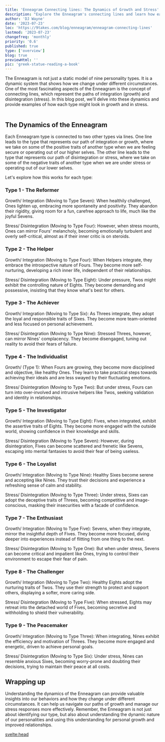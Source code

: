 ```yaml
---
title: 'Enneagram Connecting lines: The Dynamics of Growth and Stress'
description: "Explore the Enneagram's connecting lines and learn how each type transforms under stress and growth"
author: 'DJ Wayne'
date: '2023-07-23'
loc: 'https://9takes.com/blog/enneagram/enneagram-connecting-lines'
lastmod: '2023-07-23'
changefreq: 'monthly'
priority: '0.6'
published: true
type: ['overview']
blog: true
previewHtml: ''
pic: 'greek-statue-reading-a-book'
---
```


<!-- Take a free, ~5 min test here -->
<script>
  
	import  PopCard  from "../../lib/components/atoms/PopCard.svelte";
</script>

<p class="firstLetter">The Enneagram is not just a static model of nine personality types. It is a dynamic system that shows how we change under different circumstances. One of the most fascinating aspects of the Enneagram is the concept of connecting lines, which represent the paths of integration (growth) and disintegration (stress). In this blog post, we'll delve into these dynamics and provide examples of how each type might look in growth and in stress.</p>

<div
	style="display: flex;
    justify-content: center;
    margin: 1rem 0;
	"
>
	<PopCard
		image={`/blogs/greek-statue-reading-a-book.webp`}
		showIcon={false}
		displayText=""
		altText="greek statues reading a book"
		subtext=""
	/>
</div>

## The Dynamics of the Enneagram

Each Enneagram type is connected to two other types via lines. One line leads to the type that represents our path of integration or growth, where we take on some of the positive traits of another type when we are feeling secure or operating out of our higher selves. The other line leads to the type that represents our path of disintegration or stress, where we take on some of the negative traits of another type when we are under stress or operating out of our lower selves.

Let's explore how this works for each type:

### Type 1 - The Reformer

Growth/ Integration (Moving to Type Seven): When healthily challenged, Ones lighten up, embracing more spontaneity and positivity. They abandon their rigidity, giving room for a fun, carefree approach to life, much like the joyful Sevens.

Stress/ Disintegration (Moving to Type Four): However, when stress mounts, Ones can mirror Fours' melancholy, becoming emotionally turbulent and overly self-critical, almost as if their inner critic is on steroids.

### Type 2 - The Helper

Growth/ Integration (Moving to Type Four): When Helpers integrate, they embrace the introspective nature of Fours. They become more self-nurturing, developing a rich inner life, independent of their relationships.

Stress/ Disintegration (Moving to Type Eight): Under pressure, Twos might exhibit the controlling nature of Eights. They become demanding and possessive, insisting that they know what's best for others.

### Type 3 - The Achiever

Growth/ Integration (Moving to Type Six): As Threes integrate, they adopt the loyal and responsible traits of Sixes. They become more team-oriented and less focused on personal achievement.

Stress/ Disintegration (Moving to Type Nine): Stressed Threes, however, can mirror Nines' complacency. They become disengaged, tuning out reality to avoid their fears of failure.

### Type 4 - The Individualist

Growth/ (Type 1): When Fours are growing, they become more disciplined and objective, like healthy Ones. They learn to take practical steps towards achieving their ideals and are less swayed by their fluctuating emotions.

Stress/ Disintegration (Moving to Type Two): But under stress, Fours can turn into over-involved and intrusive helpers like Twos, seeking validation and identity in relationships.

### Type 5 - The Investigator

Growth/ Integration (Moving to Type Eight): Fives, when integrated, exhibit the assertive traits of Eights. They become more engaged with the outside world, showing confidence in their knowledge and skills.

Stress/ Disintegration (Moving to Type Seven): However, during disintegration, Fives can become scattered and frenetic like Sevens, escaping into mental fantasies to avoid their fear of being useless.

### Type 6 - The Loyalist

Growth/ Integration (Moving to Type Nine): Healthy Sixes become serene and accepting like Nines. They trust their decisions and experience a refreshing sense of calm and stability.

Stress/ Disintegration (Moving to Type Three): Under stress, Sixes can adopt the deceptive traits of Threes, becoming competitive and image-conscious, masking their insecurities with a facade of confidence.

### Type 7 - The Enthusiast

Growth/ Integration (Moving to Type Five): Sevens, when they integrate, mirror the insightful depth of Fives. They become more focused, diving deeper into experiences instead of flitting from one thing to the next.

Stress/ Disintegration (Moving to Type One): But when under stress, Sevens can become critical and impatient like Ones, trying to control their environment to escape their fear of pain.

### Type 8 - The Challenger

Growth/ Integration (Moving to Type Two): Healthy Eights adopt the nurturing traits of Twos. They use their strength to protect and support others, displaying a softer, more caring side.

Stress/ Disintegration (Moving to Type Five): When stressed, Eights may retreat into the detached world of Fives, becoming secretive and withholding to shield their vulnerability.

### Type 9 - The Peacemaker

Growth/ Integration (Moving to Type Three): When integrating, Nines exhibit the efficiency and motivation of Threes. They become more engaged and energetic, driven to achieve personal goals.

Stress/ Disintegration (Moving to Type Six): Under stress, Nines can resemble anxious Sixes, becoming worry-prone and doubting their decisions, trying to maintain their peace at all costs.

## Wrapping up

Understanding the dynamics of the Enneagram can provide valuable insights into our behaviors and how they change under different circumstances. It can help us navigate our paths of growth and manage our stress responses more effectively. Remember, the Enneagram is not just about identifying our type, but also about understanding the dynamic nature of our personalities and using this understanding for personal growth and improved relationships.

<svelte:head>

  <link rel="canonical" href="https://9takes.com/blog/enneagram/enneagram-connecting-lines">
  <script type="application/ld+json">
    {
  "@context": "http://schema.org",
  "@graph": [
    {
      "@type": "Article",
      "articleBody": "The article delves into the integration and disintegration lines of the nine Enneagram types, revealing how each type's behavior, thought patterns, and feelings shift under different states of mental health.",
      "creator" : ["DJ Wayne"],
"author": {
        "@type": "Person",
        "name": "DJ Wayne",
        "sameAs": [
        {
          "@id": "https://www.instagram.com/djwayne3/"
},
{
"@id": "https://www.youtube.com/@djwayne3"
        },
        {
          "@id": "https://twitter.com/djwayne3"
        }
        ]
      },
      "dateModified": {
        "@type": "Date",
        "@value": "2023-08-06"
      },
      "datePublished": {
        "@type": "Date",
        "@value": "2023-08-06"
      },
      "description": "Discover the integrating and disintegrating lines in the Enneagram. The blog post explains how each type behaves when they are blossoming (integration) or stressed (disintegration).",
      "headline": "The Slippery Slope to Self-Discovery: Integrating and Disintegrating Lines in the Enneagram",
      "mainEntityOfPage": {
        "@id": "https://your-website-url.com/blog/enneagram-integrating-disintegrating-lines",
        "@type": "WebPage"
      },
      "mentions": {
        "@type": "Thing",
        "name": "Enneagram"
      },
      "publisher": {
        "@type": "Organization",
        "sameAs": [
          {
            "@id": "https://www.instagram.com/9takesdotcom/"
          },
          {
            "@id": "https://twitter.com/9takesdotcom"
          }
        ],
        "logo": {
          "@type": "ImageObject",
          "url": {
            "@id": "https://9takes.com/brand/darkRubix.png"
          }
        },
        "name": "9takes"
      }
    },
    {
      "@type": "FAQPage",
      "mainEntity": [
        {
          "@type": "Question",
          "acceptedAnswer": {
            "@type": "Answer",
            "text": "Integration and disintegration lines in the Enneagram system represent how different Enneagram types behave when they are in a state of psychological growth (integration) or under stress (disintegration)."
          },
          "name": "What are integration and disintegration lines in the Enneagram?"
        },
        {
          "@type": "Question",
          "acceptedAnswer": {
            "@type": "Answer",
            "text": "Each Enneagram type has a specific direction of integration and disintegration. When moving towards integration, they exhibit the positive traits of another type, indicating growth. In contrast, when moving towards disintegration, they show negative traits of a different type, indicating stress or unhealthy behaviors."
          },
          "name": "How does an Enneagram type show signs of integration or disintegration?"
        },
        {
          "@type": "Question",
          "acceptedAnswer": {
            "@type": "Answer",
            "text": "Understanding integration and disintegration lines in the Enneagram can help individuals identify their personal growth areas and potential pitfalls. This knowledge can serve as a guide for personal development, enhancing self-awareness and fostering better interpersonal relationships."
          },
          "name": "What is the significance of understanding integration and disintegration in the Enneagram?"
        }
      ]
    }
  ]
}

</script>
</svelte:head>

